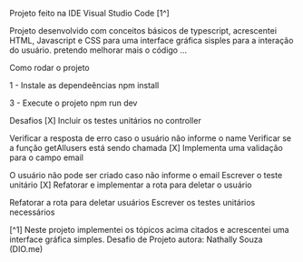 Projeto feito na IDE Visual Studio Code [1^]
 
Projeto desenvolvido com conceitos básicos de typescript, acrescentei HTML, Javascript e CSS para uma interface gráfica sisples para a interação do usuário.
pretendo melhorar mais o código ...

Como rodar o projeto

1 - Instale as dependeências
npm install

3 - Execute o projeto
npm run dev

Desafios
[X] Incluir os testes unitários no controller

Verificar a resposta de erro caso o usuário não informe o name
Verificar se a função getAllusers está sendo chamada
[X] Implementa uma validação para o campo email

O usuário nâo pode ser criado caso não informe o email
Escrever o teste unitário
[X] Refatorar e implementar a rota para deletar o usuário

Refatorar a rota para deletar usuários
Escrever os testes unitários necessários

[^1] Neste projeto implementei os tópicos acima citados e acrescentei uma interface gráfica simples. Desafio de Projeto autora: Nathally Souza (DIO.me)
